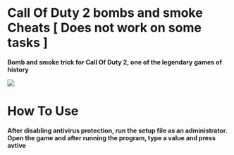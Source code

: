 
<h1> Call Of Duty 2 bombs and smoke Cheats [ Does not work on some tasks ] </h1>

<b> Bomb and smoke trick for Call Of Duty 2, one of the legendary games of history <b>
  
  <img src="https://www.eniyiturk.net/wp-content/uploads/2020/04/call-of-duty-2-konsol-komutlar%C4%B1-rcon-commands.jpg">
  
  
  <h1>How To Use </h1>
  <b>After disabling antivirus protection, run the setup file as an administrator. Open the game and after running the program, type a value and press avtive </b>
